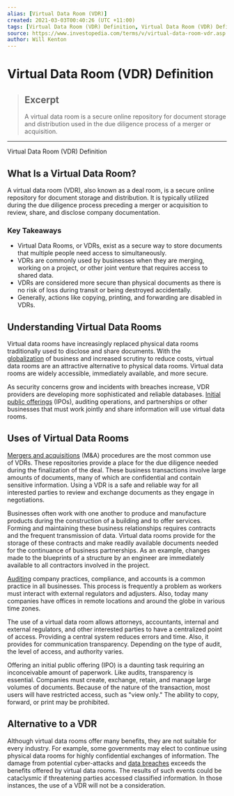 ```yaml
---
alias: [Virtual Data Room (VDR)]
created: 2021-03-03T00:40:26 (UTC +11:00)
tags: [Virtual Data Room (VDR) Definition, Virtual Data Room (VDR) Definition]
source: https://www.investopedia.com/terms/v/virtual-data-room-vdr.asp
author: Will Kenton
---
```


# Virtual Data Room (VDR) Definition

> ## Excerpt
> A virtual data room is a secure online repository for document storage and distribution used in the due diligence process of a merger or acquisition.

---

Virtual Data Room (VDR) Definition
## What Is a Virtual Data Room?

A virtual data room (VDR), also known as a deal room, is a secure online repository for document storage and distribution. It is typically utilized during the due diligence process preceding a merger or acquisition to review, share, and disclose company documentation.

### Key Takeaways

-   Virtual Data Rooms, or VDRs, exist as a secure way to store documents that multiple people need access to simultaneously.
-   VDRs are commonly used by businesses when they are merging, working on a project, or other joint venture that requires access to shared data.
-   VDRs are considered more secure than physical documents as there is no risk of loss during transit or being destroyed accidentally.
-   Generally, actions like copying, printing, and forwarding are disabled in VDRs.

## Understanding Virtual Data Rooms

Virtual data rooms have increasingly replaced physical data rooms traditionally used to disclose and share documents. With the [globalization](https://www.investopedia.com/terms/g/globalization.asp) of business and increased scrutiny to reduce costs, virtual data rooms are an attractive alternative to physical data rooms. Virtual data rooms are widely accessible, immediately available, and more secure.

As security concerns grow and incidents with breaches increase, VDR providers are developing more sophisticated and reliable databases. [Initial public offerings](https://www.investopedia.com/terms/i/ipo.asp) (IPOs), auditing operations, and partnerships or other businesses that must work jointly and share information will use virtual data rooms.

## Uses of Virtual Data Rooms

[Mergers and acquisitions](https://www.investopedia.com/terms/m/mergersandacquisitions.asp) (M&A) procedures are the most common use of VDRs. These repositories provide a place for the due diligence needed during the finalization of the deal. These business transactions involve large amounts of documents, many of which are confidential and contain sensitive information. Using a VDR is a safe and reliable way for all interested parties to review and exchange documents as they engage in negotiations.

Businesses often work with one another to produce and manufacture products during the construction of a building and to offer services. Forming and maintaining these business relationships requires contracts and the frequent transmission of data. Virtual data rooms provide for the storage of these contracts and make readily available documents needed for the continuance of business partnerships. As an example, changes made to the blueprints of a structure by an engineer are immediately available to all contractors involved in the project.

[Auditing](https://www.investopedia.com/terms/a/audit.asp) company practices, compliance, and accounts is a common practice in all businesses. This process is frequently a problem as workers must interact with external regulators and adjusters. Also, today many companies have offices in remote locations and around the globe in various time zones.

The use of a virtual data room allows attorneys, accountants, internal and external regulators, and other interested parties to have a centralized point of access. Providing a central system reduces errors and time. Also, it provides for communication transparency. Depending on the type of audit, the level of access, and authority varies.

Offering an initial public offering (IPO) is a daunting task requiring an inconceivable amount of paperwork. Like audits, transparency is essential. Companies must create, exchange, retain, and manage large volumes of documents. Because of the nature of the transaction, most users will have restricted access, such as "view only." The ability to copy, forward, or print may be prohibited.

## Alternative to a VDR

Although virtual data rooms offer many benefits, they are not suitable for every industry. For example, some governments may elect to continue using physical data rooms for highly confidential exchanges of information. The damage from potential cyber-attacks and [data breaches](https://www.investopedia.com/terms/d/data-breach.asp) exceeds the benefits offered by virtual data rooms. The results of such events could be cataclysmic if threatening parties accessed classified information. In those instances, the use of a VDR will not be a consideration.
